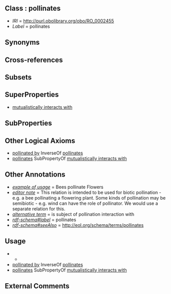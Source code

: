 
## Class : pollinates

 * *IRI* = http://purl.obolibrary.org/obo/RO_0002455
 * *Label* = pollinates

## Synonyms


## Cross-references


## Subsets


## SuperProperties

 * [mutualistically interacts with](../../RO/42/RO_0002442.md)

## SubProperties


## Other Logical Axioms

 * [pollinated by](../../RO/56/RO_0002456.md) InverseOf [pollinates](../../RO/55/RO_0002455.md)
 * [pollinates](../../RO/55/RO_0002455.md) SubPropertyOf [mutualistically interacts with](../../RO/42/RO_0002442.md)

## Other Annotations

 * *[example of usage](../../IAO/12/IAO_0000112.md)* = Bees pollinate Flowers
 * *[editor note](../../IAO/16/IAO_0000116.md)* = This relation is intended to be used for biotic pollination - e.g. a bee pollinating a flowering plant. Some kinds of pollination may be semibiotic - e.g. wind can have the role of pollinator. We would use a separate relation for this.
 * *[alternative term](../../IAO/18/IAO_0000118.md)* = is subject of pollination interaction with
 * *[rdf-schema#label](../../el/rdf-schema#label.md)* = pollinates
 * *[rdf-schema#seeAlso](../../so/rdf-schema#seeAlso.md)* = http://eol.org/schema/terms/pollinates

## Usage

 * -
 * [pollinated by](../../RO/56/RO_0002456.md) InverseOf [pollinates](../../RO/55/RO_0002455.md)
 * [pollinates](../../RO/55/RO_0002455.md) SubPropertyOf [mutualistically interacts with](../../RO/42/RO_0002442.md)

## External Comments

